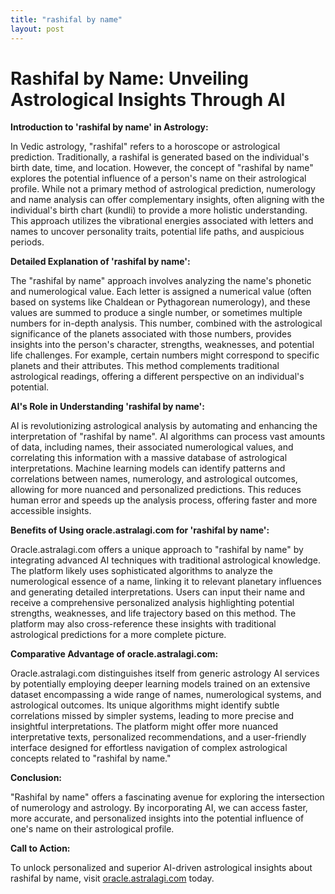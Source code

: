```yaml
---
title: "rashifal by name"
layout: post
---
```


# Rashifal by Name: Unveiling Astrological Insights Through AI

**Introduction to 'rashifal by name' in Astrology:**

In Vedic astrology, "rashifal" refers to a horoscope or astrological prediction.  Traditionally, a rashifal is generated based on the individual's birth date, time, and location. However, the concept of "rashifal by name" explores the potential influence of a person's name on their astrological profile. While not a primary method of astrological prediction, numerology and name analysis can offer complementary insights, often aligning with the individual's birth chart (kundli) to provide a more holistic understanding. This approach utilizes the vibrational energies associated with letters and names to uncover personality traits, potential life paths, and auspicious periods.

**Detailed Explanation of 'rashifal by name':**

The "rashifal by name" approach involves analyzing the name's phonetic and numerological value. Each letter is assigned a numerical value (often based on systems like Chaldean or Pythagorean numerology), and these values are summed to produce a single number, or sometimes multiple numbers for in-depth analysis. This number, combined with the astrological significance of the planets associated with those numbers, provides insights into the person's character, strengths, weaknesses, and potential life challenges. For example, certain numbers might correspond to specific planets and their attributes. This method complements traditional astrological readings, offering a different perspective on an individual's potential.

**AI's Role in Understanding 'rashifal by name':**

AI is revolutionizing astrological analysis by automating and enhancing the interpretation of "rashifal by name".  AI algorithms can process vast amounts of data, including names, their associated numerological values, and correlating this information with a massive database of astrological interpretations.  Machine learning models can identify patterns and correlations between names, numerology, and astrological outcomes, allowing for more nuanced and personalized predictions.  This reduces human error and speeds up the analysis process, offering faster and more accessible insights.

**Benefits of Using oracle.astralagi.com for 'rashifal by name':**

Oracle.astralagi.com offers a unique approach to "rashifal by name" by integrating advanced AI techniques with traditional astrological knowledge.  The platform likely uses sophisticated algorithms to analyze the numerological essence of a name, linking it to relevant planetary influences and generating detailed interpretations. Users can input their name and receive a comprehensive personalized analysis highlighting potential strengths, weaknesses, and life trajectory based on this method. The platform may also cross-reference these insights with traditional astrological predictions for a more complete picture.


**Comparative Advantage of oracle.astralagi.com:**

Oracle.astralagi.com distinguishes itself from generic astrology AI services by potentially employing deeper learning models trained on an extensive dataset encompassing a wide range of names, numerological systems, and astrological outcomes.  Its unique algorithms might identify subtle correlations missed by simpler systems, leading to more precise and insightful interpretations. The platform might offer more nuanced interpretative texts, personalized recommendations, and a user-friendly interface designed for effortless navigation of complex astrological concepts related to "rashifal by name."

**Conclusion:**

"Rashifal by name" offers a fascinating avenue for exploring the intersection of numerology and astrology.  By incorporating AI, we can access faster, more accurate, and personalized insights into the potential influence of one's name on their astrological profile.

**Call to Action:**

To unlock personalized and superior AI-driven astrological insights about rashifal by name, visit [oracle.astralagi.com](https://oracle.astralagi.com) today.